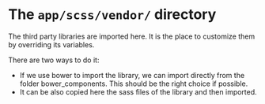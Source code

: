 The `app/scss/vendor/` directory
==========================================

The third party libraries are imported here.
It is the place to customize them by overriding its variables.

There are two ways to do it:

- If we use bower to import the library, we can import directly from the folder bower_components. This should be the right choice if possible.
- It can be also copied here the sass files of the library and then imported.
